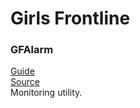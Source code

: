 # Girls Frontline

### GFAlarm  
[Guide](https://gamepress.gg/girlsfrontline/how-use-gfalarm-girls-frontline-alarm)  
[Source](https://gall.dcinside.com/mgallery/board/view?id=micateam&no=1439586)  
Monitoring utility.